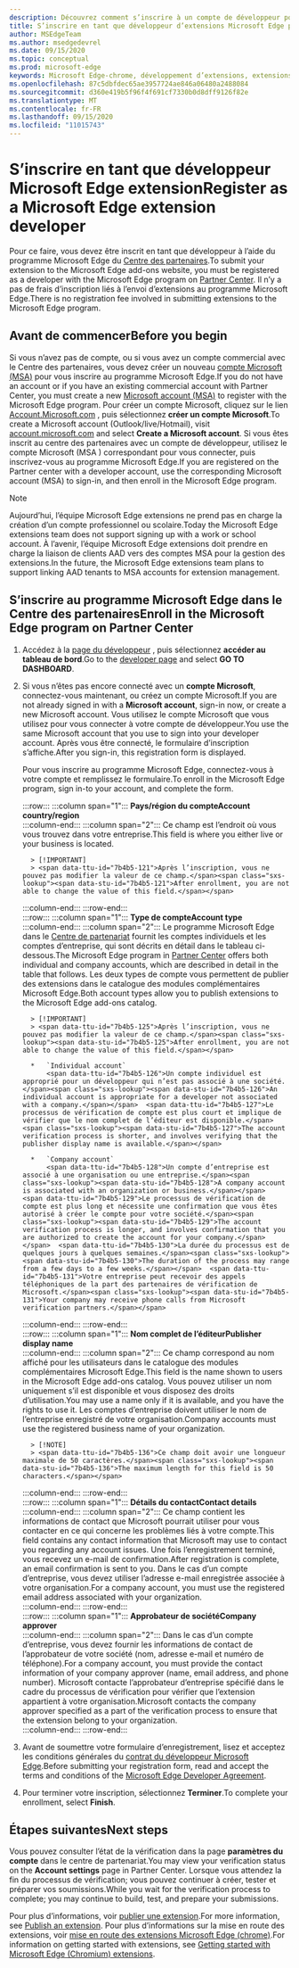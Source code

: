 ```yaml
---
description: Découvrez comment s’inscrire à un compte de développeur pour publier des extensions sur le magasin de modules complémentaires Microsoft Edge.
title: S’inscrire en tant que développeur d’extensions Microsoft Edge pour publier des extensions
author: MSEdgeTeam
ms.author: msedgedevrel
ms.date: 09/15/2020
ms.topic: conceptual
ms.prod: microsoft-edge
keywords: Microsoft Edge-chrome, développement d’extensions, extensions de navigateur, modules complémentaires, centre de partenaires, développeur
ms.openlocfilehash: 87c5dbfdec65ae3957724ae846a06480a2488084
ms.sourcegitcommit: d360e419b5f96f4f691cf7330b0d8dff9126f82e
ms.translationtype: MT
ms.contentlocale: fr-FR
ms.lasthandoff: 09/15/2020
ms.locfileid: "11015743"
---
```

# <span data-ttu-id="7b4b5-104">S’inscrire en tant que développeur Microsoft Edge extension</span><span class="sxs-lookup"><span data-stu-id="7b4b5-104">Register as a Microsoft Edge extension developer</span></span>  

<span data-ttu-id="7b4b5-105">Pour ce faire, vous devez être inscrit en tant que développeur à l’aide du programme Microsoft Edge du [Centre des partenaires][MicrosoftPartnerCenter].</span><span class="sxs-lookup"><span data-stu-id="7b4b5-105">To submit your extension to the Microsoft Edge add-ons website, you must be registered as a developer with the Microsoft Edge program on [Partner Center][MicrosoftPartnerCenter].</span></span>  <span data-ttu-id="7b4b5-106">Il n’y a pas de frais d’inscription liés à l’envoi d’extensions au programme Microsoft Edge.</span><span class="sxs-lookup"><span data-stu-id="7b4b5-106">There is no registration fee involved in submitting extensions to the Microsoft Edge program.</span></span>  

## <span data-ttu-id="7b4b5-107">Avant de commencer</span><span class="sxs-lookup"><span data-stu-id="7b4b5-107">Before you begin</span></span>  

<span data-ttu-id="7b4b5-108">Si vous n’avez pas de compte, ou si vous avez un compte commercial avec le Centre des partenaires, vous devez créer un nouveau [compte Microsoft (MSA)][WindowsCommunityEverythingAboutMicrosoftAccounts] pour vous inscrire au programme Microsoft Edge.</span><span class="sxs-lookup"><span data-stu-id="7b4b5-108">If you do not have an account or if you have an existing commercial account with Partner Center, you must create a new [Microsoft account (MSA)][WindowsCommunityEverythingAboutMicrosoftAccounts] to register with the Microsoft Edge program.</span></span>  <span data-ttu-id="7b4b5-109">Pour créer un compte Microsoft, cliquez sur le lien [Account.Microsoft.com][MicrosoftAccount] , puis sélectionnez **créer un compte Microsoft**.</span><span class="sxs-lookup"><span data-stu-id="7b4b5-109">To create a Microsoft account \(Outlook/live/Hotmail\), visit [account.microsoft.com][MicrosoftAccount] and select **Create a Microsoft account**.</span></span>  <span data-ttu-id="7b4b5-110">Si vous êtes inscrit au centre des partenaires avec un compte de développeur, utilisez le compte Microsoft (MSA \) correspondant pour vous connecter, puis inscrivez-vous au programme Microsoft Edge.</span><span class="sxs-lookup"><span data-stu-id="7b4b5-110">If you are registered on the Partner center with a developer account, use the corresponding Microsoft account \(MSA\) to sign-in, and then enroll in the Microsoft Edge program.</span></span>  

> [!NOTE]
> <span data-ttu-id="7b4b5-111">Aujourd’hui, l’équipe Microsoft Edge extensions ne prend pas en charge la création d’un compte professionnel ou scolaire.</span><span class="sxs-lookup"><span data-stu-id="7b4b5-111">Today the Microsoft Edge extensions team does not support signing up with a work or school account.</span></span>  <span data-ttu-id="7b4b5-112">À l’avenir, l’équipe Microsoft Edge extensions doit prendre en charge la liaison de clients AAD vers des comptes MSA pour la gestion des extensions.</span><span class="sxs-lookup"><span data-stu-id="7b4b5-112">In the future, the Microsoft Edge extensions team plans to support linking AAD tenants to MSA accounts for extension management.</span></span>  

## <span data-ttu-id="7b4b5-113">S’inscrire au programme Microsoft Edge dans le Centre des partenaires</span><span class="sxs-lookup"><span data-stu-id="7b4b5-113">Enroll in the Microsoft Edge program on Partner Center</span></span>  

1.  <span data-ttu-id="7b4b5-114">Accédez à la [page du développeur][MicrosoftPartnerCenter] , puis sélectionnez **accéder au tableau de bord**.</span><span class="sxs-lookup"><span data-stu-id="7b4b5-114">Go to the [developer page][MicrosoftPartnerCenter] and select **GO TO DASHBOARD**.</span></span>  
1.  <span data-ttu-id="7b4b5-115">Si vous n’êtes pas encore connecté avec un **compte Microsoft**, connectez-vous maintenant, ou créez un compte Microsoft.</span><span class="sxs-lookup"><span data-stu-id="7b4b5-115">If you are not already signed in with a **Microsoft account**, sign-in now, or create a new Microsoft account.</span></span>  <span data-ttu-id="7b4b5-116">Vous utilisez le compte Microsoft que vous utilisez pour vous connecter à votre compte de développeur.</span><span class="sxs-lookup"><span data-stu-id="7b4b5-116">You use the same Microsoft account that you use to sign into your developer account.</span></span>  <span data-ttu-id="7b4b5-117">Après vous être connecté, le formulaire d’inscription s’affiche.</span><span class="sxs-lookup"><span data-stu-id="7b4b5-117">After you sign-in, this registration form is displayed.</span></span>  
    
    <span data-ttu-id="7b4b5-118">Pour vous inscrire au programme Microsoft Edge, connectez-vous à votre compte et remplissez le formulaire.</span><span class="sxs-lookup"><span data-stu-id="7b4b5-118">To enroll in the Microsoft Edge program, sign in-to your account, and complete the form.</span></span>  
    <!-- -->
    :::row:::
       :::column span="1":::
          **<span data-ttu-id="7b4b5-119">Pays/région du compte</span><span class="sxs-lookup"><span data-stu-id="7b4b5-119">Account country/region</span></span>**  
       :::column-end:::
       :::column span="2":::
          <span data-ttu-id="7b4b5-120">Ce champ est l’endroit où vous vous trouvez dans votre entreprise.</span><span class="sxs-lookup"><span data-stu-id="7b4b5-120">This field is where you either live or your business is located.</span></span>  
          
          > [!IMPORTANT]
          > <span data-ttu-id="7b4b5-121">Après l’inscription, vous ne pouvez pas modifier la valeur de ce champ.</span><span class="sxs-lookup"><span data-stu-id="7b4b5-121">After enrollment, you are not able to change the value of this field.</span></span>  
       :::column-end:::
    :::row-end:::  
    :::row:::
       :::column span="1":::
          **<span data-ttu-id="7b4b5-122">Type de compte</span><span class="sxs-lookup"><span data-stu-id="7b4b5-122">Account type</span></span>**  
       :::column-end:::
       :::column span="2":::
          <span data-ttu-id="7b4b5-123">Le programme Microsoft Edge dans le [Centre de partenariat][MicrosoftPartnerCenter] fournit les comptes individuels et les comptes d’entreprise, qui sont décrits en détail dans le tableau ci-dessous.</span><span class="sxs-lookup"><span data-stu-id="7b4b5-123">The Microsoft Edge program in [Partner Center][MicrosoftPartnerCenter] offers both individual and company accounts, which are described in detail in the table that follows.</span></span>  <span data-ttu-id="7b4b5-124">Les deux types de compte vous permettent de publier des extensions dans le catalogue des modules complémentaires Microsoft Edge.</span><span class="sxs-lookup"><span data-stu-id="7b4b5-124">Both account types allow you to publish extensions to the Microsoft Edge add-ons catalog.</span></span>  
          
          > [!IMPORTANT]
          > <span data-ttu-id="7b4b5-125">Après l’inscription, vous ne pouvez pas modifier la valeur de ce champ.</span><span class="sxs-lookup"><span data-stu-id="7b4b5-125">After enrollment, you are not able to change the value of this field.</span></span>  
          
          *   `Individual account`  
              <span data-ttu-id="7b4b5-126">Un compte individuel est approprié pour un développeur qui n’est pas associé à une société.</span><span class="sxs-lookup"><span data-stu-id="7b4b5-126">An individual account is appropriate for a developer not associated with a company.</span></span>  <span data-ttu-id="7b4b5-127">Le processus de vérification de compte est plus court et implique de vérifier que le nom complet de l’éditeur est disponible.</span><span class="sxs-lookup"><span data-stu-id="7b4b5-127">The account verification process is shorter, and involves verifying that the publisher display name is available.</span></span>  

          *   `Company account`  
              <span data-ttu-id="7b4b5-128">Un compte d’entreprise est associé à une organisation ou une entreprise.</span><span class="sxs-lookup"><span data-stu-id="7b4b5-128">A company account is associated with an organization or business.</span></span>  <span data-ttu-id="7b4b5-129">Le processus de vérification de compte est plus long et nécessite une confirmation que vous êtes autorisé à créer le compte pour votre société.</span><span class="sxs-lookup"><span data-stu-id="7b4b5-129">The account verification process is longer, and involves confirmation that you are authorized to create the account for your company.</span></span>  <span data-ttu-id="7b4b5-130">La durée du processus est de quelques jours à quelques semaines.</span><span class="sxs-lookup"><span data-stu-id="7b4b5-130">The duration of the process may range from a few days to a few weeks.</span></span>  <span data-ttu-id="7b4b5-131">Votre entreprise peut recevoir des appels téléphoniques de la part des partenaires de vérification de Microsoft.</span><span class="sxs-lookup"><span data-stu-id="7b4b5-131">Your company may receive phone calls from Microsoft verification partners.</span></span>  
       :::column-end:::
    :::row-end:::  
    :::row:::
       :::column span="1":::
          **<span data-ttu-id="7b4b5-132">Nom complet de l’éditeur</span><span class="sxs-lookup"><span data-stu-id="7b4b5-132">Publisher display name</span></span>**  
       :::column-end:::
       :::column span="2":::
          <span data-ttu-id="7b4b5-133">Ce champ correspond au nom affiché pour les utilisateurs dans le catalogue des modules complémentaires Microsoft Edge.</span><span class="sxs-lookup"><span data-stu-id="7b4b5-133">This field is the name shown to users in the Microsoft Edge add-ons catalog.</span></span>  <span data-ttu-id="7b4b5-134">Vous pouvez utiliser un nom uniquement s’il est disponible et vous disposez des droits d’utilisation.</span><span class="sxs-lookup"><span data-stu-id="7b4b5-134">You may use a name only if it is available, and you have the rights to use it.</span></span>  <span data-ttu-id="7b4b5-135">Les comptes d’entreprise doivent utiliser le nom de l’entreprise enregistré de votre organisation.</span><span class="sxs-lookup"><span data-stu-id="7b4b5-135">Company accounts must use the registered business name of your organization.</span></span>  
          
          > [!NOTE]
          > <span data-ttu-id="7b4b5-136">Ce champ doit avoir une longueur maximale de 50 caractères.</span><span class="sxs-lookup"><span data-stu-id="7b4b5-136">The maximum length for this field is 50 characters.</span></span>  
       :::column-end:::
    :::row-end:::  
    :::row:::
       :::column span="1":::
          **<span data-ttu-id="7b4b5-137">Détails du contact</span><span class="sxs-lookup"><span data-stu-id="7b4b5-137">Contact details</span></span>**  
       :::column-end:::
       :::column span="2":::
          <span data-ttu-id="7b4b5-138">Ce champ contient les informations de contact que Microsoft pourrait utiliser pour vous contacter en ce qui concerne les problèmes liés à votre compte.</span><span class="sxs-lookup"><span data-stu-id="7b4b5-138">This field contains any contact information that Microsoft may use to contact you regarding any account issues.</span></span>  <span data-ttu-id="7b4b5-139">Une fois l’enregistrement terminé, vous recevez un e-mail de confirmation.</span><span class="sxs-lookup"><span data-stu-id="7b4b5-139">After registration is complete, an email confirmation is sent to you.</span></span>  <span data-ttu-id="7b4b5-140">Dans le cas d’un compte d’entreprise, vous devez utiliser l’adresse e-mail enregistrée associée à votre organisation.</span><span class="sxs-lookup"><span data-stu-id="7b4b5-140">For a company account, you must use the registered email address associated with your organization.</span></span>  
       :::column-end:::
    :::row-end:::  
    :::row:::
       :::column span="1":::
          **<span data-ttu-id="7b4b5-141">Approbateur de société</span><span class="sxs-lookup"><span data-stu-id="7b4b5-141">Company approver</span></span>**  
       :::column-end:::
       :::column span="2":::
          <span data-ttu-id="7b4b5-142">Dans le cas d’un compte d’entreprise, vous devez fournir les informations de contact de l’approbateur de votre société (nom, adresse e-mail et numéro de téléphone).</span><span class="sxs-lookup"><span data-stu-id="7b4b5-142">For a company account, you must provide the contact information of your company approver \(name, email address, and phone number\).</span></span>  <span data-ttu-id="7b4b5-143">Microsoft contacte l’approbateur d’entreprise spécifié dans le cadre du processus de vérification pour vérifier que l’extension appartient à votre organisation.</span><span class="sxs-lookup"><span data-stu-id="7b4b5-143">Microsoft contacts the company approver specified as a part of the verification process to ensure that the extension belong to your organization.</span></span>  
       :::column-end:::
    :::row-end:::  
    <!-- -->
    <!--
    1.  The **Account country/region** field  
        
        This field is where you either live or your business is located.  
        
        > [!IMPORTANT]
        > After enrollment, you are not able to change the value of this field.  
        
    1.  The **Account type** field  
        
        The Microsoft Edge program in [Partner Center][MicrosoftPartnerCenter] offers both individual and company accounts, which are described in detail in the table that follows.  Both account types allow you to publish extensions to the Microsoft Edge add-ons catalog.  
        
        > [!IMPORTANT]
        > After enrollment, you are not able to change the value of this field.  
        
        | Individual account | Company account |  
        |:--- |:--- |  
        | Individual accounts are appropriate for developers not associated with a company.  | Company accounts are associated with organizations and businesses.  |  
        | The account verification process is shorter, and involves verifying that the publisher display name is available.  | The account verification process is longer, and involves confirmation that you are authorized to create the account for your company.  The duration of the process may range from a few days to a few weeks.  Your company may receive phone calls from Microsoft verification partners.  |  
        
    1.  The **Publisher display name** field  
        
        This field is the name shown to users in the Microsoft Edge add-ons catalog.  You may use a name only if it is available, and you have the rights to use it.  Company accounts must use the registered business name of your organization.  
        
        > [!NOTE]
        > The maximum length for this field is 50 characters.  
        
    1.  The **Contact details** field  
        
        Any contact information that Microsoft may use to contact you regarding any account issues.  After registration is complete, an email confirmation is sent to you.  Company accounts must use the registered email address associated with your organization.  
        
    1.  The **Company approver** field  
        
        For company accounts, provide the contact information \(name, email address, and phone number\) of your company approver.  Microsoft contacts the company approver specified as a part of the verification process to ensure that the extensions belong to your organization.  
        -->
1. <span data-ttu-id="7b4b5-144">Avant de soumettre votre formulaire d’enregistrement, lisez et acceptez les conditions générales du [contrat du développeur Microsoft Edge][MicrosoftAppDeveloperAgreement].</span><span class="sxs-lookup"><span data-stu-id="7b4b5-144">Before submitting your registration form, read and accept the terms and conditions of the [Microsoft Edge Developer Agreement][MicrosoftAppDeveloperAgreement].</span></span>  
1. <span data-ttu-id="7b4b5-145">Pour terminer votre inscription, sélectionnez **Terminer**.</span><span class="sxs-lookup"><span data-stu-id="7b4b5-145">To complete your enrollment, select **Finish**.</span></span>  

## <span data-ttu-id="7b4b5-146">Étapes suivantes</span><span class="sxs-lookup"><span data-stu-id="7b4b5-146">Next steps</span></span>  

<span data-ttu-id="7b4b5-147">Vous pouvez consulter l’état de la vérification dans la page **paramètres du compte** dans le centre de partenariat.</span><span class="sxs-lookup"><span data-stu-id="7b4b5-147">You may view your verification status on the **Account settings** page in Partner Center.</span></span>  <span data-ttu-id="7b4b5-148">Lorsque vous attendez la fin du processus de vérification; vous pouvez continuer à créer, tester et préparer vos soumissions.</span><span class="sxs-lookup"><span data-stu-id="7b4b5-148">While you wait for the verification process to complete; you may continue to build, test, and prepare your submissions.</span></span>  

<span data-ttu-id="7b4b5-149">Pour plus d’informations, voir [publier une extension][ExtensionsChromiumPublishExtension].</span><span class="sxs-lookup"><span data-stu-id="7b4b5-149">For more information, see [Publish an extension][ExtensionsChromiumPublishExtension].</span></span>  <span data-ttu-id="7b4b5-150">Pour plus d’informations sur la mise en route des extensions, voir [mise en route des extensions Microsoft Edge (chrome)][ExtensionsChromiumGettingStartedIndex].</span><span class="sxs-lookup"><span data-stu-id="7b4b5-150">For information on getting started with extensions, see [Getting started with Microsoft Edge (Chromium) extensions][ExtensionsChromiumGettingStartedIndex].</span></span>  

<!-- links -->  

[ExtensionsChromiumGettingStartedIndex]: ../getting-started/index.md "Premiers pas avec les extensions Microsoft Edge (chrome) | Documents Microsoft"  
[ExtensionsChromiumPublishExtension]:  ./publish-extension.md "Publier une extension | Documents Microsoft"  

[MicrosoftAppDeveloperAgreement]:  /legal/windows/agreements/app-developer-agreement "Contrat du développeur de l’application | Documents Microsoft"  

[MicrosoftAccount]:  https://account.microsoft.com/account "Compte Microsoft"  

[MicrosoftPartnerCenter]:  https://partner.microsoft.com/dashboard/microsoftedge/public/login?ref=dd "Centre de partenariat"  

[WindowsCommunityEverythingAboutMicrosoftAccounts]:  https://community.windows.com/stories/everything-you-need-to-know-about-microsoft-accounts "Microsoft (ou MSA)"  
